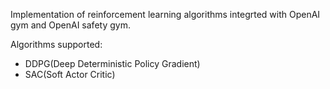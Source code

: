 Implementation of reinforcement learning algorithms integrted with OpenAI gym and OpenAI safety gym.

Algorithms supported:
* DDPG(Deep Deterministic Policy Gradient)
* SAC(Soft Actor Critic)

